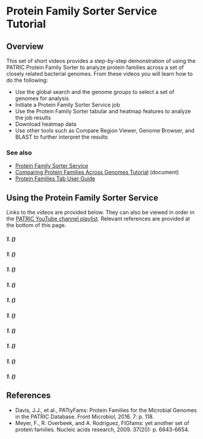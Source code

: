 # Protein Family Sorter Service Tutorial

## Overview
This set of short videos provides a step-by-step demonstration of using the PATRIC Protein Family Sorter to analyze protein families across a set of closely related bacterial genomes. From these videos you will learn how to do the following:

* Use the global search and the genome groups to select a set of genomes for analysis 
* Initiate a Protein Family Sorter Service job
* Use the Protein Family Sorter tabular and heatmap features to analyze the job results
* Download heatmap data
* Use other tools such as Compare Region Viewer, Genome Browser, and BLAST to further interpret the results

### See also
* [Protein Family Sorter Service](https://patricbrc.org/app/ProteinFamily)
* [Comparing Protein Families Across Genomes Tutorial](https://docs.patricbrc.org//tutorial/protein_family_sorter/protein_family_sorter.html) (document)
* [Protein Families Tab User Guide](../organisms_taxon/protein_families.html)

## Using the Protein Family Sorter Service

Links to the videos are provided below.  They can also be viewed in order in the [PATRIC YouTube channel playlist](https://www.youtube.com/playlist?list=PLsstVALeacEKNYElzKV7YvSeG9JP0Jq0j). Relevant references are provided at the bottom of this page.

##### 1.  ()


##### 1.  ()


##### 1.  ()


##### 1.  ()


##### 1.  ()


##### 1.  ()


##### 1.  ()


##### 1.  ()


##### 1.  ()


##### 1.  ()




## References
* Davis, J.J., et al., PATtyFams: Protein Families for the Microbial Genomes in the PATRIC Database. Front Microbiol, 2016. 7: p. 118.
* Meyer, F., R. Overbeek, and A. Rodriguez, FIGfams: yet another set of protein families. Nucleic acids research, 2009. 37(20): p. 6643-6654.
